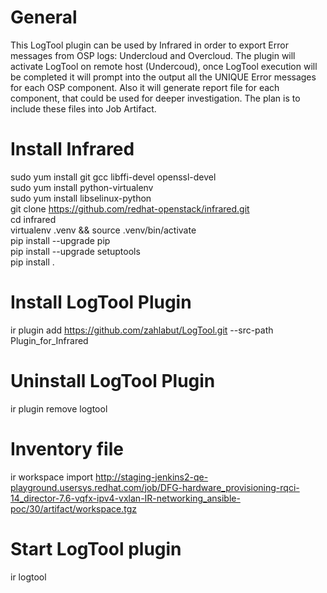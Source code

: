 # General
This LogTool plugin can be used by Infrared in order to export Error messages from OSP logs: Undercloud and Overcloud.
The plugin will activate LogTool on remote host (Undercoud), once LogTool execution will be completed it will prompt
into the output all the UNIQUE Error messages for each OSP component. Also it will generate report file for each
component, that could be used for deeper investigation. The plan is to include these files into Job Artifact.

# Install Infrared
sudo yum install git gcc libffi-devel openssl-devel<br/>
sudo yum install python-virtualenv<br/>
sudo yum install libselinux-python<br/>
git clone https://github.com/redhat-openstack/infrared.git<br/>
cd infrared<br/>
virtualenv .venv && source .venv/bin/activate<br/>
pip install --upgrade pip<br/>
pip install --upgrade setuptools<br/>
pip install .<br/>


# Install LogTool Plugin
ir plugin add https://github.com/zahlabut/LogTool.git --src-path Plugin_for_Infrared

# Uninstall LogTool Plugin
ir plugin remove logtool

# Inventory file
ir workspace import http://staging-jenkins2-qe-playground.usersys.redhat.com/job/DFG-hardware_provisioning-rqci-14_director-7.6-vqfx-ipv4-vxlan-IR-networking_ansible-poc/30/artifact/workspace.tgz

# Start LogTool plugin
ir logtool
